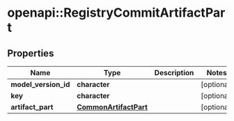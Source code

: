 # openapi::RegistryCommitArtifactPart


## Properties
Name | Type | Description | Notes
------------ | ------------- | ------------- | -------------
**model_version_id** | **character** |  | [optional] 
**key** | **character** |  | [optional] 
**artifact_part** | [**CommonArtifactPart**](commonArtifactPart.md) |  | [optional] 


